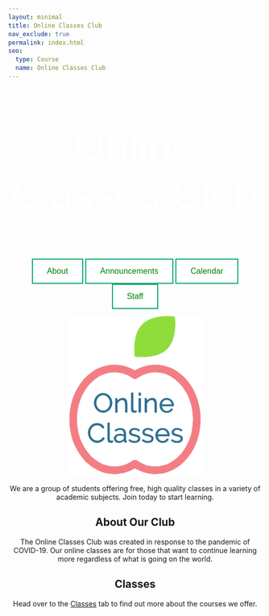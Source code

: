 ```yaml
---
layout: minimal
title: Online Classes Club
nav_exclude: true
permalink: index.html
seo:
  type: Course
  name: Online Classes Club
---
```


<style>
.banner {
    /* The image used */
    background-image: url(https://img.freepik.com/free-photo/beautiful-tree-middle-field-covered-with-grass-with-tree-line-background_181624-29267.jpg);
  }

.btn {
  border: 2px solid black;
  background-color: white;
  color: white;
  padding: 14px 28px;
  font-size: 16px;
  cursor: pointer;
}

.btn-green {
  border-color: #04AA6D;
  color: green;
}

.btn-green:hover {
  background-color: #04AA6D;
  color: white;
}

body { margin:0; }
</style>

<center>

  <div class="banner">
    <div>
      <p style="font-size:80px; color:white">Online Classes Club</p>
    </div>  
  </div>

  <a href="/about/"><button class="btn btn-green">About</button></a>
  <a href="/announcements/"><button class="btn btn-green">Announcements</button></a>
  <a href="/calendar/"><button class="btn btn-green">Calendar</button></a>
  <a href="/staff/"><button class="btn btn-green">Staff</button></a>
  
  <img src="assets/images/online classes logo.png" alt="OCC Logo">
  
  <p> We are a group of students offering free, high quality classes in a variety of academic subjects. Join today to start learning. </p>
  
  <h2 style="text-align:center"> About Our Club </h2>
  The Online Classes Club was created in response to the pandemic of COVID-19. Our online classes are for those that want to continue learning more regardless of what is going on the world.

  <h2 style="text-align:center"> Classes </h2>
  Head over to the <a href="/classes/">Classes</a> tab to find out more about the courses we offer.
  
</center>
